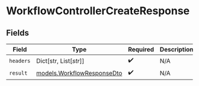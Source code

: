 # WorkflowControllerCreateResponse


## Fields

| Field                                                          | Type                                                           | Required                                                       | Description                                                    |
| -------------------------------------------------------------- | -------------------------------------------------------------- | -------------------------------------------------------------- | -------------------------------------------------------------- |
| `headers`                                                      | Dict[str, List[*str*]]                                         | :heavy_check_mark:                                             | N/A                                                            |
| `result`                                                       | [models.WorkflowResponseDto](../models/workflowresponsedto.md) | :heavy_check_mark:                                             | N/A                                                            |